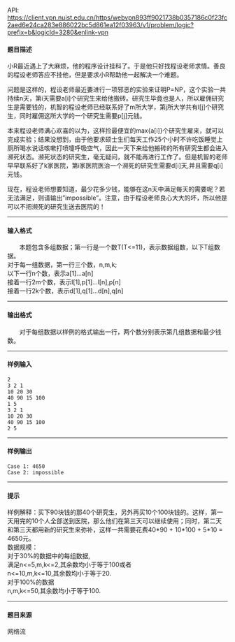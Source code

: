 API: https://client.vpn.nuist.edu.cn/https/webvpn893ff9021738b0357186c0f23fc2aed6e24ca283e886022bc5d861ea12f03963/v1/problem/logic?prefix=b&logicId=3280&enlink-vpn

#### 题目描述

小R最近遇上了大麻烦，他的程序设计挂科了。于是他只好找程设老师求情。善良的程设老师答应不挂他，但是要求小R帮助他一起解决一个难题。

问题是这样的，程设老师最近要进行一项邪恶的实验来证明P=NP，这个实验一共持续n天，第i天需要a\[i\]个研究生来给他搬砖。研究生毕竟也是人，所以雇佣研究生是需要钱的，机智的程设老师已经联系好了m所大学，第j所大学共有l\[j\]个研究生，同时雇佣这所大学的一个研究生需要p\[j\]元钱。

本来程设老师满心欢喜的以为，这样捡最便宜的max{a\[i\]}个研究生雇来，就可以完成实验；结果没想到，由于他要求硕士生们每天工作25个小时不许吃饭睡觉上厕所喝水说话咳嗽打喷嚏呼吸空气，因此一天下来给他搬砖的所有研究生都会进入濒死状态。濒死状态的研究生，毫无疑问，就不能再进行工作了。但是机智的老师早早联系好了k家医院，第i家医院医治一个濒死的研究生需要d\[i\]天,并且需要q\[i\]元钱。

现在，程设老师想要知道，最少花多少钱，能够在这n天中满足每天的需要呢？若无法满足，则请输出”impossible”。注意，由于程设老师良心大大的坏，所以他是可以不把濒死的研究生送去医院的！

---

#### 输入格式

       本题包含多组数据；第一行是一个数T(T<=11)，表示数据组数，以下T组数据。  
对于每一组数据，第一行三个数，n,m,k;  
以下一行n个数，表示a\[1\]…a\[n\]  
接着一行2m个数，表示l\[1\],p\[1\]…l\[n\],p\[n\]  
接着一行2k个数，表示d\[1\],q\[1\]…d\[n\],q\[n\]  

---

#### 输出格式

       对于每组数据以样例的格式输出一行，两个数分别表示第几组数据和最少钱数。  

---

#### 样例输入
```
2
3 2 1
10 20 30
40 90 15 100
1 5
3 2 1
10 20 30
40 90 15 100
2 5

```

---

#### 样例输出
```
Case 1: 4650
Case 2: impossible

```

---

#### 提示

样例解释：买下90块钱的那40个研究生，另外再买10个100块钱的。这样，第一天用完的10个人全部送到医院，那么他们在第三天可以继续使用；同时，第二天和第三天都用新的研究生来弥补，这样一共需要花费40\*90 + 10\*100 + 5\*10 = 4650元。  
数据规模：  
对于30%的数据中的每组数据,  
满足n<=5,m,k<=2,其余数均小于等于100或者  
n<=10,m,k<=10,其余数均小于等于20.  
对于100%的数据  
n,m,k<=50,其余数均小于等于100.  

---

#### 题目来源

网络流